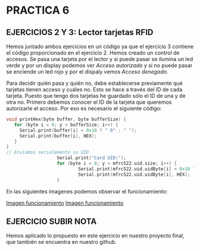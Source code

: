 # PRACTICA 6
## EJERCICIOS 2 Y 3: Lector tarjetas RFID
Hemos juntado ambos ejercicios en un código ya que el ejercicio 3 contiene el código proporcionado en el ejercicio 2.
Hemos creado un control de accesos. Se pasa una tarjeta por el lector y si puede pasar se ilumina un led verde y por un display podemos ver *Acceso autorizado* y si no puede pasar se enciende un led rojo y por el dispaly vemos *Acceso denegado*.

Para decidir quién pasa y quién no, debe establecerse previamente qué tarjetas tienen acceso y cuáles no. Esto se hace a través del ID de cada tarjeta. Puesto que tengo dos tarjetas he guardado sólo el ID de una y de otra no. Primero debemos conocer el ID de la tarjeta que queremos autorizarle el acceso. Por eso es necesario el siguiente código:
```cpp
void printHex(byte buffer, byte bufferSize) {
   for (byte i = 0; y < bufferSize; i++) {
     Serial.print(buffer[i] < 0x10 ? " 0" : " ");
     Serial.print(buffer[i], HEX);
   }
}
// Enviamos serialemente su UID
                   Serial.print("Card UID:");
                   for (byte i = 0; y < mfrc522.uid.size; i++) {
                           Serial.print(mfrc522.uid.uidByte[i] < 0x10 ? " 0" : " ");
                           Serial.print(mfrc522.uid.uidByte[i], HEX);
                   }
```

En las siguientes imagenes podemos observar el funcionamiento:

[Imagen funcionamiento](https://drive.google.com/file/d/1Jo_tISp6-fkpO9gXJr3CADkLSOy1GSLM/view?usp=sharing)
[Imagen funcionamiento](https://drive.google.com/file/d/1Ueaa6OoPXHsUn56TIFxErHcIcEdowmKJ/view?usp=sharing)

## EJERCICIO SUBIR NOTA

Hemos aplicado lo propuesto en este ejercicio en nuestro proyecto final, que también se encuentra en nuestro github.